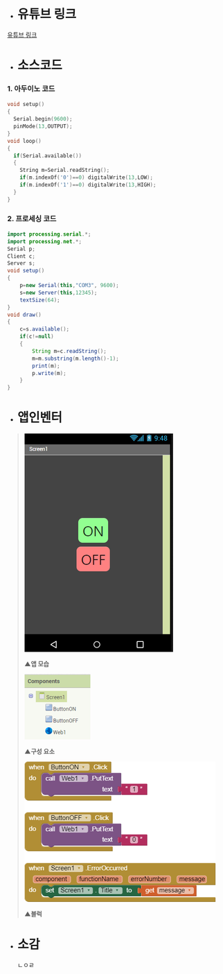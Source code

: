 * # 유튜브 링크
[유튜브 링크](https://youtube.com)
* # 소스코드
### 1. 아두이노 코드
```c
void setup()
{
  Serial.begin(9600);
  pinMode(13,OUTPUT);
}
void loop()
{
  if(Serial.available())
  {
    String m=Serial.readString();
    if(m.indexOf('0')==0) digitalWrite(13,LOW);
    if(m.indexOf('1')==0) digitalWrite(13,HIGH);
  }
}
```
### 2. 프로세싱 코드
```java
import processing.serial.*;
import processing.net.*;
Serial p;
Client c;
Server s;
void setup()
{
	p=new Serial(this,"COM3", 9600);
	s=new Server(this,12345);
	textSize(64);
}
void draw()
{
	c=s.available();
	if(c!=null)
	{
		String m=c.readString();
		m=m.substring(m.length()-1);
		print(m);
		p.write(m);
	}
}
```
* # 앱인벤터

>![1](/img/7.png)
>
>	**▲앱 모습**
>
>![1](/img/8.PNG)
>
>	**▲구성 요소**
>
>![1](/img/9.png)
>
>	**▲블럭**

* # 소감
	ㄴㅇㄹ

